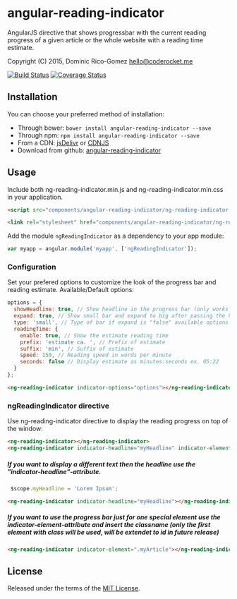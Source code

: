 angular-reading-indicator
===========================

AngularJS directive that shows progressbar with the current reading progress of a given article or the whole website with a reading time estimate.

Copyright (C) 2015, Dominic Rico-Gomez <hello@coderocket.me>

[![Build Status](https://travis-ci.org/dominicrico/angular-reading-indicator.png?branch=master)](https://travis-ci.org/dominicrico/angular-reading-indicator)
[![Coverage Status](https://coveralls.io/repos/dominicrico/angular-reading-indicator/badge.png)](https://coveralls.io/r/dominicrico/angular-reading-indicator)

Installation
------------

You can choose your preferred method of installation:
* Through bower: `bower install angular-reading-indicator --save`
* Through npm: `npm install angular-reading-indicator --save`
* From a CDN: [jsDelivr](https://cdn.jsdelivr.net/angular.moment/0.10.1/angular-moment.min.js) or [CDNJS](https://cdnjs.cloudflare.com/ajax/libs/angular-moment/0.10.1/angular-moment.min.js)
* Download from github: [angular-reading-indicator](https://github.com/dominicrico/angular-reading-indicator)

Usage
-----
Include both ng-reading-indicator.min.js and ng-reading-indicator.min.css in your application.

```html
<script src="components/angular-reading-indicator/ng-reading-indicator.min.js"></script>

<link rel="stylesheet" href="components/angular-reading-indicator/ng-reading-indicator.min.css">
```

Add the module `ngReadingIndicator` as a dependency to your app module:

```js
var myapp = angular.module('myapp', ['ngReadingIndicator']);
```

### Configuration

Set your prefered options to customize the look of the progress bar and reading estimate.
Available/Default options:

```js
options = {
  showHeadline: true, // Show headline in the progress bar (only works if expand is true or type is "big")
  expand: true, // Show small bar and expand to big after passing the headline
  type: 'small', // Type of bar if expand is "false" available options are "small" or "big"
  readingTime: {
    enable: true, // Show the estimate reading time
    prefix: 'estimate ca. ', // Prefix of estimate
    suffix: 'min', // Suffix of estimate
    speed: 150, // Reading speed in words per minute
    seconds: false // Display estimate as minutes:seconds ex. 05:22
  }
};
```

```html
<ng-reading-indicator indicator-options="options"></ng-reading-indicator>
```

### ngReadingIndicator directive
Use ng-reading-indicator directive to display the reading progress on top of the window:

```html
<ng-reading-indicator></ng-reading-indicator>
<ng-reading-indicator indicator-headline="myHeadline" indicator-element=".myArticle" indicator-options="options"></ng-reading-indicator>
```

##### If you want to display a different text then the headline use the "indicator-headline"-attribute.

```js
 $scope.myHeadline = 'Lorem Ipsum';
```

```html
<ng-reading-indicator indicator-headline="myHeadline"></ng-reading-indicator>
```

##### If you want to use the progress bar just for one special element use the indicator-element-attribute and insert the classname (only the first element with class will be used, will be extendet to id in future release)

```html
<ng-reading-indicator indicator-element=".myArticle"></ng-reading-indicator>
```


License
----

Released under the terms of the [MIT License](LICENSE).
